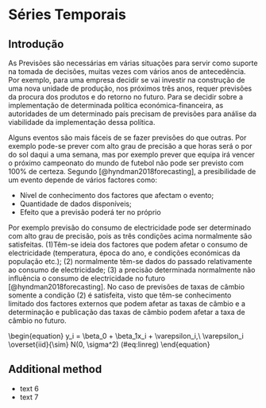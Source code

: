 # Séries Temporais

## Introdução

As Previsões são necessárias em várias situações para servir como suporte na tomada de decisões, muitas vezes com vários anos de antecedência. Por exemplo, para uma empresa decidir se vai investir na construção de uma  nova unidade de produção, nos próximos três anos, requer previsões da procura dos produtos e do retorno no futuro. Para se decidir sobre a implementação de determinada política económica-financeira, as autoridades de um determinado país precisam de previsões para análise da viabilidade da implementação dessa política.

Alguns eventos são mais fáceis de se fazer previsões do que outras. Por exemplo pode-se prever com alto grau de precisão a que horas será o por do sol daqui a uma semana, mas por exemplo prever que equipa irá vencer o próximo campeonato do mundo de futebol não pode ser previsto com 100% de certeza. Segundo [@hyndman2018forecasting], a presibilidade  de um evento depende de vários factores como:

* Nível de conhecimento dos factores que afectam o evento;
* Quantidade de dados disponíveis;
* Efeito que a previsão poderá ter no próprio
  
Por exemplo previsão do consumo de electricidade pode ser determinado com alto grau de precisão, pois as três condições acima normalmente são satisfeitas. (1)Têm-se ideia dos factores que podem afetar o consumo de electricidade (temperatura, época do ano, e condições económicas da população etc.); (2) normalmente têm-se dados do passado relativamente ao consumo de electricidade; (3) a precisão determinada normalmente não influência o consumo de electricidade no futuro [@hyndman2018forecasting]. No caso de previsões de taxas de câmbio somente a condição (2) é satisfeita, visto que têm-se conhecimento limitado dos factores externos que podem afetar as taxas de câmbio e a determinação e publicação das taxas de câmbio podem afetar a taxa de câmbio no futuro.
  
  \begin{equation}
y_i = \beta_0 + \beta_1x_i + \varepsilon_i,\  \varepsilon_i \overset{iid}{\sim} N(0, \sigma^2)
(\#eq:linreg)
\end{equation}


## Additional method

- text 6
- text 7
